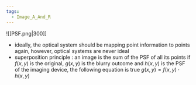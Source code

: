 ```yaml
---
tags:
  - Image_A_And_R
---
```


![[PSF.png|300]]
- ideally, the optical system should be mapping point information to points again, however, optical systems are never ideal
- superposition principle : an image is the sum of the PSF of all its points
if $f(x,y)$ is the original, $g(x, y)$ is the blurry outcome and $h(x,y)$ is the PSF of the imaging device, the following equation is true $g(x,y)=f(x,y)\cdot h(x,y)$
